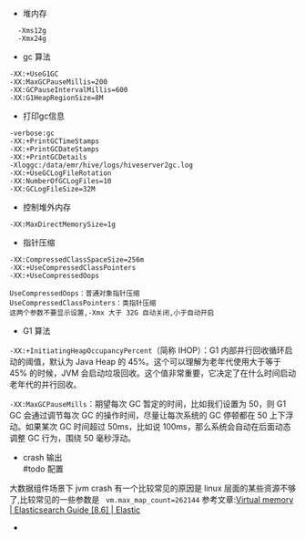
- 堆内存  
```
  -Xms12g  
  -Xmx24g
```
- gc 算法
```
-XX:+UseG1GC  
-XX:MaxGCPauseMillis=200  
-XX:GCPauseIntervalMillis=600  
-XX:G1HeapRegionSize=8M
```
- 打印gc信息
```
-verbose:gc  
-XX:+PrintGCTimeStamps  
-XX:+PrintGCDateStamps  
-XX:+PrintGCDetails  
-Xloggc:/data/emr/hive/logs/hiveserver2gc.log  
-XX:+UseGCLogFileRotation  
-XX:NumberOfGCLogFiles=10  
-XX:GCLogFileSize=32M
```
- 控制堆外内存
```
-XX:MaxDirectMemorySize=1g
```

- 指针压缩
```
-XX:CompressedClassSpaceSize=256m  
-XX:+UseCompressedClassPointers  
-XX:+UseCompressedOops

UseCompressedOops：普通对象指针压缩
UseCompressedClassPointers：类指针压缩  
这两个参数不要显示设置,-Xmx 大于 32G 自动关闭,小于自动开启  
```

- G1 算法

`-XX:+InitiatingHeapOccupancyPercent`（简称 IHOP）：G1 内部并行回收循环启动的阈值，默认为 Java Heap 的 45%。这个可以理解为老年代使用大于等于 45% 的时候，JVM 会启动垃圾回收。这个值非常重要，它决定了在什么时间启动老年代的并行回收。  

`-XX:MaxGCPauseMills`：期望每次 GC 暂定的时间，比如我们设置为 50，则 G1 GC 会通过调节每次 GC 的操作时间，尽量让每次系统的 GC 停顿都在 50 上下浮动。如果某次 GC 时间超过 50ms，比如说 100ms，那么系统会自动在后面动态调整 GC 行为，围绕 50 毫秒浮动。

-  crash 输出   
  #todo 配置
  
  大数据组件场景下 jvm crash 有一个比较常见的原因是 linux 层面的某些资源不够了,比较常见的一些参数是 ` vm.max_map_count=262144`  参考文章:[Virtual memory | Elasticsearch Guide [8.6] | Elastic](https://www.elastic.co/guide/en/elasticsearch/reference/current/vm-max-map-count.html)





  



- 



